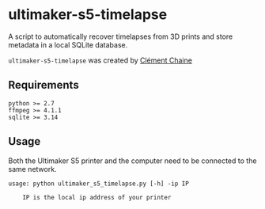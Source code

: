 # ultimaker-s5-timelapse

A script to automatically recover timelapses from 3D prints and store metadata in a local SQLite database.

`ultimaker-s5-timelapse` was created by [Clément Chaine](https://github.com/cchaine)

## Requirements

```
python >= 2.7
ffmpeg >= 4.1.1
sqlite >= 3.14
```

## Usage

Both the Ultimaker S5 printer and the computer need to be connected to the same network.
```
usage: python ultimaker_s5_timelapse.py [-h] -ip IP

    IP is the local ip address of your printer
```
